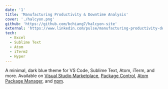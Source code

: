 ```yaml
---
date: '1'
title: 'Manufacturing Productivity & Downtime Analysis'
cover: './halcyon.png'
github: 'https://github.com/bchiang7/halcyon-site'
external: 'https://www.linkedin.com/pulse/manufacturing-productivity-downtime-analysis-data-project-shakir-vsevc/'
tech:
  - Excel
  - Sublime Text
  - Atom
  - iTerm2
  - Hyper
---
```


A minimal, dark blue theme for VS Code, Sublime Text, Atom, iTerm, and more. Available on [Visual Studio Marketplace](https://marketplace.visualstudio.com/items?itemName=brittanychiang.halcyon-vscode), [Package Control](https://packagecontrol.io/packages/Halcyon%20Theme), [Atom Package Manager](https://atom.io/themes/halcyon-syntax), and [npm](https://www.npmjs.com/package/hyper-halcyon-theme).
